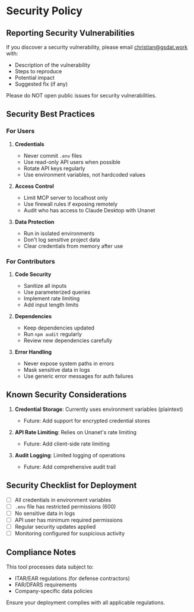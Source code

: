 # Security Policy

## Reporting Security Vulnerabilities

If you discover a security vulnerability, please email christian@gsdat.work with:
- Description of the vulnerability
- Steps to reproduce
- Potential impact
- Suggested fix (if any)

Please do NOT open public issues for security vulnerabilities.

## Security Best Practices

### For Users

1. **Credentials**
   - Never commit `.env` files
   - Use read-only API users when possible
   - Rotate API keys regularly
   - Use environment variables, not hardcoded values

2. **Access Control**
   - Limit MCP server to localhost only
   - Use firewall rules if exposing remotely
   - Audit who has access to Claude Desktop with Unanet

3. **Data Protection**
   - Run in isolated environments
   - Don't log sensitive project data
   - Clear credentials from memory after use

### For Contributors

1. **Code Security**
   - Sanitize all inputs
   - Use parameterized queries
   - Implement rate limiting
   - Add input length limits

2. **Dependencies**
   - Keep dependencies updated
   - Run `npm audit` regularly
   - Review new dependencies carefully

3. **Error Handling**
   - Never expose system paths in errors
   - Mask sensitive data in logs
   - Use generic error messages for auth failures

## Known Security Considerations

1. **Credential Storage**: Currently uses environment variables (plaintext)
   - Future: Add support for encrypted credential stores

2. **API Rate Limiting**: Relies on Unanet's rate limiting
   - Future: Add client-side rate limiting

3. **Audit Logging**: Limited logging of operations
   - Future: Add comprehensive audit trail

## Security Checklist for Deployment

- [ ] All credentials in environment variables
- [ ] `.env` file has restricted permissions (600)
- [ ] No sensitive data in logs
- [ ] API user has minimum required permissions
- [ ] Regular security updates applied
- [ ] Monitoring configured for suspicious activity

## Compliance Notes

This tool processes data subject to:
- ITAR/EAR regulations (for defense contractors)
- FAR/DFARS requirements
- Company-specific data policies

Ensure your deployment complies with all applicable regulations.